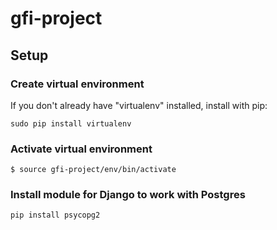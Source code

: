 # gfi-project

## Setup

### Create virtual environment
If you don't already have "virtualenv" installed, install with pip:

``` 
sudo pip install virtualenv
```

### Activate virtual environment

``` 
$ source gfi-project/env/bin/activate
```

### Install module for Django to work with Postgres
```
pip install psycopg2
```
